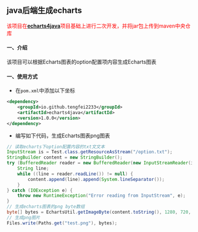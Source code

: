 ## java后端生成echarts

<font color=red>该项目在[**echarts4java**](https://github.com/bajie-git/echarts4java)项目基础上进行二次开发，并将jar包上传到maven中央仓库</font>

#### 一、介绍

该项目可以根据Echarts图表的option配置项内容生成Echarts图表

#### 一、使用方式

* 在`pom.xml`中添加以下坐标

```xml
<dependency>
    <groupId>io.github.tengfei2233</groupId>
    <artifactId>echarts4java</artifactId>
    <version>1.0.0</version>
</dependency>
```

* 编写如下代码，生成Echarts图表png图表

```java
// 读取echarts下option配置内容的txt文文本
InputStream is = Test.class.getResourceAsStream("/option.txt");
StringBuilder content = new StringBuilder();
try (BufferedReader reader = new BufferedReader(new InputStreamReader(is, StandardCharsets.UTF_8))) {
    String line;
    while ((line = reader.readLine()) != null) {
        content.append(line).append(System.lineSeparator());
    }
} catch (IOException e) {
    throw new RuntimeException("Error reading from InputStream", e);
}
// 生成echarts图表的png byte数组
byte[] bytes = EchartsUtil.getImageByte(content.toString(), 1280, 720, Echarts.ImageType.PNG);
// 生成png图片
Files.write(Paths.get("test.png"), bytes);
```

